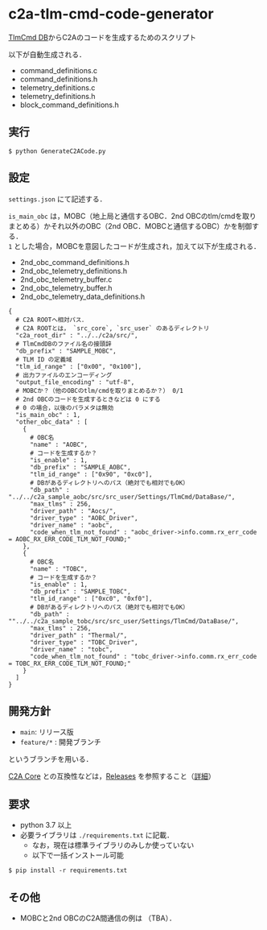 # c2a-tlm-cmd-code-generator
[TlmCmd DB](https://github.com/ut-issl/tlm-cmd-db)からC2Aのコードを生成するためのスクリプト

以下が自動生成される．
- command_definitions.c
- command_definitions.h
- telemetry_definitions.c
- telemetry_definitions.h
- block_command_definitions.h

## 実行
```
$ python GenerateC2ACode.py
```

## 設定
`settings.json` にて記述する．

`is_main_obc` は，MOBC（地上局と通信するOBC．2nd OBCのtlm/cmdを取りまとめる）かそれ以外のOBC（2nd OBC．MOBCと通信するOBC）かを制御する．  
`1` とした場合，MOBCを意図したコードが生成され，加えて以下が生成される．
- 2nd_obc_command_definitions.h
- 2nd_obc_telemetry_definitions.h
- 2nd_obc_telemetry_buffer.c
- 2nd_obc_telemetry_buffer.h
- 2nd_obc_telemetry_data_definitions.h

```
{
  # C2A ROOTへ相対パス．
  # C2A ROOTとは， `src_core`, `src_user` のあるディレクトリ
  "c2a_root_dir" : "../../c2a/src/",
  # TlmCmdDBのファイル名の接頭辞
  "db_prefix" : "SAMPLE_MOBC",
  # TLM ID の定義域
  "tlm_id_range" : ["0x00", "0x100"],
  # 出力ファイルのエンコーディング
  "output_file_encoding" : "utf-8",
  # MOBCか？（他のOBCのtlm/cmdを取りまとめるか？） 0/1
  # 2nd OBCのコードを生成するときなどは 0 にする
  # 0 の場合，以後のパラメタは無効
  "is_main_obc" : 1,
  "other_obc_data" : [
    {
      # OBC名
      "name" : "AOBC",
      # コードを生成するか？
      "is_enable" : 1,
      "db_prefix" : "SAMPLE_AOBC",
      "tlm_id_range" : ["0x90", "0xc0"],
      # DBがあるディレクトリへのパス（絶対でも相対でもOK）
      "db_path" : "../../c2a_sample_aobc/src/src_user/Settings/TlmCmd/DataBase/",
      "max_tlms" : 256,
      "driver_path" : "Aocs/",
      "driver_type" : "AOBC_Driver",
      "driver_name" : "aobc",
      "code_when_tlm_not_found" : "aobc_driver->info.comm.rx_err_code = AOBC_RX_ERR_CODE_TLM_NOT_FOUND;"
    },
    {
      # OBC名
      "name" : "TOBC",
      # コードを生成するか？
      "is_enable" : 1,
      "db_prefix" : "SAMPLE_TOBC",
      "tlm_id_range" : ["0xc0", "0xf0"],
      # DBがあるディレクトリへのパス（絶対でも相対でもOK）
      "db_path" : ""../../c2a_sample_tobc/src/src_user/Settings/TlmCmd/DataBase/",
      "max_tlms" : 256,
      "driver_path" : "Thermal/",
      "driver_type" : "TOBC_Driver",
      "driver_name" : "tobc",
      "code_when_tlm_not_found" : "tobc_driver->info.comm.rx_err_code = TOBC_RX_ERR_CODE_TLM_NOT_FOUND;"
    }
  ]
}
```

## 開発方針
- `main`: リリース版
- `feature/*` : 開発ブランチ

というブランチを用いる．

[C2A Core](https://github.com/ut-issl/c2a-core) との互換性などは，[Releases](https://github.com/ut-issl/c2a-tlm-cmd-code-generator/releases) を参照すること（[詳細](https://github.com/ut-issl/c2a-core/tree/develop/Docs/．General/release.md)）

## 要求
- python 3.7 以上
- 必要ライブラリは `./requirements.txt` に記載．
	- なお，現在は標準ライブラリのみしか使っていない
	- 以下で一括インストール可能
```
$ pip install -r requirements.txt
```

## その他
- MOBCと2nd OBCのC2A間通信の例は （TBA）．
